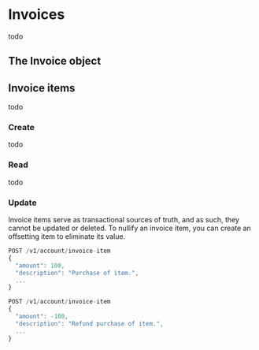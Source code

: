 # Invoices
<!--@include: includes/alpha-note.md-->

todo

## The Invoice object

<!--@include: includes/objects/invoice.md-->
<!--@include: includes/objects/properties/invoice.md-->


## Invoice items

todo

### Create

todo

### Read

todo

### Update

Invoice items serve as transactional sources of truth, and as such, they cannot be updated or deleted. To nullify an invoice item, you can create an offsetting item to eliminate its value.

```js
POST /v1/account/invoice-item
{
  "amount": 100,
  "description": "Purchase of item.",
  ...
}

POST /v1/account/invoice-item
{
  "amount": -100,
  "description": "Refund purchase of item.",
  ...
}
```